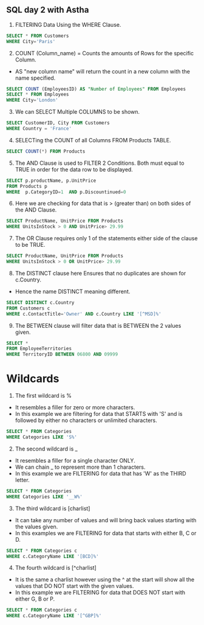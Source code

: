 ## SQL day 2 with Astha


1. FILTERING Data Using the WHERE Clause.



``` SQL
SELECT * FROM Customers
WHERE City='Paris'
```



2. COUNT (Column_name) = Counts the amounts of Rows for the specific Column.
- AS "new column name" will return the count in a new column with the name specified.



```SQL
SELECT COUNT (EmployeesID) AS "Number of Employees" FROM Employees
SELECT * FROM Employees
WHERE City='London'
```



3. We can SELECT Multiple COLUMNS to be shown.



```SQL
SELECT CustomerID, City FROM Customers
WHERE Country = 'France'
```



4. SELECTing the COUNT of all Columns FROM Products TABLE.



```SQL
SELECT COUNT(*) FROM Products
```



5. The AND Clause is used to FILTER 2 Conditions. Both must equal to TRUE in order for the data row to be displayed.



```SQL
SELECT p.productName, p.UnitPrice
FROM Products p
WHERE  p.CategoryID=1  AND p.Discountinued=0
```



6. Here we are checking for data that is > (greater than) on both sides of the AND Clause.



```SQL
SELECT ProductName, UnitPrice FROM Products
WHERE UnitsInStock > 0 AND UnitPrice> 29.99
```



7. The OR Clause requires only 1 of the statements either side of the clause to be TRUE.



```SQL
SELECT ProductName, UnitPrice FROM Products
WHERE UnitsInStock > 0 OR UnitPrice> 29.99
```



8. The DISTINCT clause here Ensures that no duplicates are shown for c.Country.



- Hence the name DISTINCT meaning different.



```SQL
SELECT DISTINCT c.Country
FROM Customers c
WHERE c.ContactTitle='Owner' AND c.Country LIKE '[^MSD]%'
```



9. The BETWEEN clause will filter data that is BETWEEN the 2 values given.



```SQL
SELECT *
FROM EmployeeTerritories
WHERE TerritoryID BETWEEN 06800 AND 09999
```



# Wildcards



1. The first wildcard is %
- It resembles a filler for zero or more characters.
- In this example we are filtering for data that STARTS with 'S' and is followed by either no characters or unlimited characters.



```SQL
SELECT * FROM Categories
WHERE Categories LIKE 'S%'
```



2. The second wildcard is _
- It resembles a filler for a single character ONLY.
- We can chain _ to represent more than 1 characters.
- In this example we are FILTERING for data that has 'W' as the THIRD letter.



```SQL
SELECT * FROM Categories
WHERE Categories LIKE '__W%'
```



3. The third wildcard is [charlist]
- It can take any number of values and will bring back values starting with the values given.
- In this examples we are FILTERING for data that starts with either B, C or D.



```SQL
SELECT * FROM Categories c
WHERE c.CategoryName LIKE '[BCD]%'
```



4. The fourth wildcard is [^charlist]
- It is the same a charlist however using the ^ at the start will show all the values that DO NOT start with the given values.
- In this example we are FILTERING for data that DOES NOT start with either G, B or P.



```SQL
SELECT * FROM Categories c
WHERE c.CategoryName LIKE '[^GBP]%'
```
